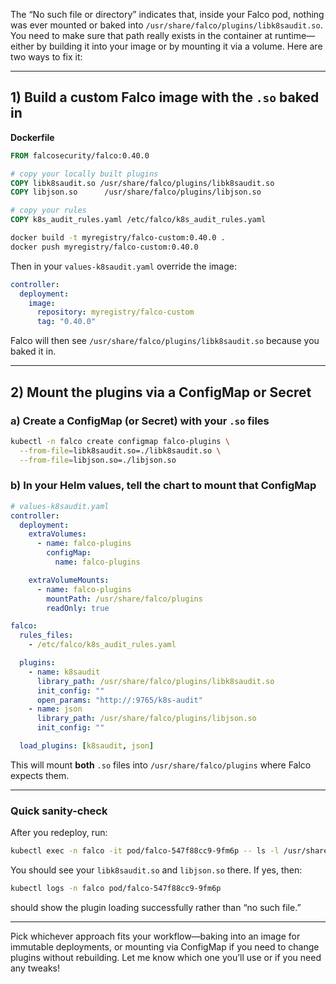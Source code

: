 The “No such file or directory” indicates that, inside your Falco pod, nothing was ever mounted or baked into `/usr/share/falco/plugins/libk8saudit.so`. You need to make sure that path really exists in the container at runtime—either by building it into your image or by mounting it via a volume. Here are two ways to fix it:

---

## 1) Build a custom Falco image with the `.so` baked in

**Dockerfile**

```dockerfile
FROM falcosecurity/falco:0.40.0

# copy your locally built plugins
COPY libk8saudit.so /usr/share/falco/plugins/libk8saudit.so
COPY libjson.so      /usr/share/falco/plugins/libjson.so

# copy your rules
COPY k8s_audit_rules.yaml /etc/falco/k8s_audit_rules.yaml
```

```bash
docker build -t myregistry/falco-custom:0.40.0 .
docker push myregistry/falco-custom:0.40.0
```

Then in your `values-k8saudit.yaml` override the image:

```yaml
controller:
  deployment:
    image:
      repository: myregistry/falco-custom
      tag: "0.40.0"
```

Falco will then see `/usr/share/falco/plugins/libk8saudit.so` because you baked it in.

---

## 2) Mount the plugins via a ConfigMap or Secret

### a) Create a ConfigMap (or Secret) with your `.so` files

```bash
kubectl -n falco create configmap falco-plugins \
  --from-file=libk8saudit.so=./libk8saudit.so \
  --from-file=libjson.so=./libjson.so
```

### b) In your Helm values, tell the chart to mount that ConfigMap

```yaml
# values-k8saudit.yaml
controller:
  deployment:
    extraVolumes:
      - name: falco-plugins
        configMap:
          name: falco-plugins

    extraVolumeMounts:
      - name: falco-plugins
        mountPath: /usr/share/falco/plugins
        readOnly: true

falco:
  rules_files:
    - /etc/falco/k8s_audit_rules.yaml

  plugins:
    - name: k8saudit
      library_path: /usr/share/falco/plugins/libk8saudit.so
      init_config: ""
      open_params: "http://:9765/k8s-audit"
    - name: json
      library_path: /usr/share/falco/plugins/libjson.so
      init_config: ""

  load_plugins: [k8saudit, json]
```

This will mount **both** `.so` files into `/usr/share/falco/plugins` where Falco expects them.

---

### Quick sanity-check

After you redeploy, run:

```bash
kubectl exec -n falco -it pod/falco-547f88cc9-9fm6p -- ls -l /usr/share/falco/plugins
```

You should see your `libk8saudit.so` and `libjson.so` there. If yes, then:

```bash
kubectl logs -n falco pod/falco-547f88cc9-9fm6p
```

should show the plugin loading successfully rather than “no such file.”

---

Pick whichever approach fits your workflow—baking into an image for immutable deployments, or mounting via ConfigMap if you need to change plugins without rebuilding. Let me know which one you’ll use or if you need any tweaks!
